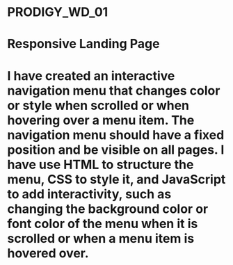 # PRODIGY_WD_01
# Responsive Landing Page
# I have created an interactive navigation menu that changes color or style when scrolled or when hovering over a menu item. The navigation menu should have a fixed position and be visible on all pages. I have use HTML to structure the menu, CSS to style it, and JavaScript to add interactivity, such as changing the background color or font color of the menu when it is scrolled or when a menu item is hovered over. 
